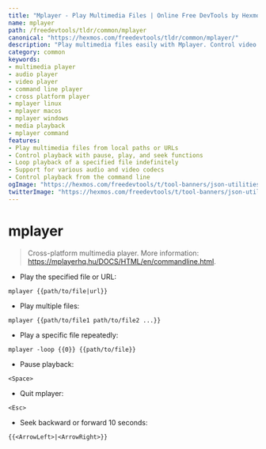 ```yaml
---
title: "Mplayer - Play Multimedia Files | Online Free DevTools by Hexmos"
name: mplayer
path: /freedevtools/tldr/common/mplayer
canonical: "https://hexmos.com/freedevtools/tldr/common/mplayer/"
description: "Play multimedia files easily with Mplayer. Control video and audio playback with this versatile command-line tool. Free online tool, no registration required."
category: common
keywords:
- multimedia player
- audio player
- video player
- command line player
- cross platform player
- mplayer linux
- mplayer macos
- mplayer windows
- media playback
- mplayer command
features:
- Play multimedia files from local paths or URLs
- Control playback with pause, play, and seek functions
- Loop playback of a specified file indefinitely
- Support for various audio and video codecs
- Control playback from the command line
ogImage: "https://hexmos.com/freedevtools/t/tool-banners/json-utilities-banner.png"
twitterImage: "https://hexmos.com/freedevtools/t/tool-banners/json-utilities-banner.png"
---
```


# mplayer

> Cross-platform multimedia player.
> More information: <https://mplayerhq.hu/DOCS/HTML/en/commandline.html>.

- Play the specified file or URL:

`mplayer {{path/to/file|url}}`

- Play multiple files:

`mplayer {{path/to/file1 path/to/file2 ...}}`

- Play a specific file repeatedly:

`mplayer -loop {{0}} {{path/to/file}}`

- Pause playback:

`<Space>`

- Quit mplayer:

`<Esc>`

- Seek backward or forward 10 seconds:

`{{<ArrowLeft>|<ArrowRight>}}`
